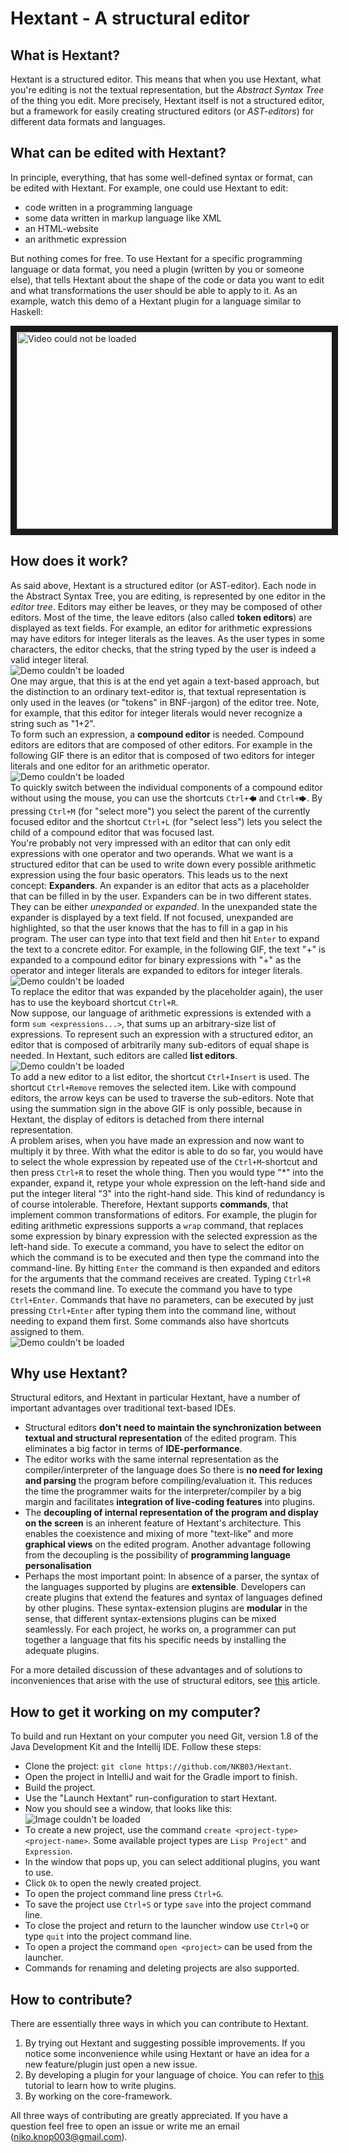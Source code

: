# Hextant - A structural editor

## What is Hextant?

Hextant is a structured editor. 
This means that when you use Hextant, 
what you're editing is not the textual representation, but the *Abstract Syntax Tree* of the thing you edit.
More precisely, Hextant itself is not a structured editor, 
but a framework for easily creating structured editors (or *AST-editors*) for different data formats and languages.

## What can be edited with Hextant?

In principle, everything, that has some well-defined syntax or format, can be edited with Hextant.
For example, one could use Hextant to edit:
- code written in a programming language
- some data written in markup language like XML
- an HTML-website
- an arithmetic expression

But nothing comes for free. 
To use Hextant for a specific programming language or data format, 
you need a plugin (written by you or someone else), 
that tells Hextant about the shape of the code or data you want to edit 
and what transformations the user should be able to apply to it.
As an example, watch this demo of a Hextant plugin for a language similar to Haskell:
<div></div>
<a href="http://www.youtube.com/watch?feature=player_embedded&v=09ni_mwsipc
" target="_blank"><img src="http://img.youtube.com/vi/09ni_mwsipc/0.jpg" 
alt="Video could not be loaded" width="560" height="315" border="10" /></a>

## How does it work?

As said above, Hextant is a structured editor (or AST-editor).
Each node in the Abstract Syntax Tree, you are editing, is represented by one editor in the *editor tree*.
Editors may either be leaves, or they may be composed of other editors.
Most of the time, the leave editors (also called **token editors**) are displayed as text fields. 
For example, an editor for arithmetic expressions may have editors for integer literals as the leaves. 
As the user types in some characters, the editor checks, 
that the string typed by the user is indeed a valid integer literal.   
![Demo couldn't be loaded](demo/readme/literals.gif)  
One may argue, that this is at the end yet again a text-based approach,
but the distinction to an ordinary text-editor is,
that textual representation is only used in the leaves (or "tokens" in BNF-jargon) of the editor tree.
Note, for example, that this editor for integer literals would never recognize a string such as "1+2".  
To form such an expression, a **compound editor** is needed. 
Compound editors are editors that are composed of other editors.
For example in the following GIF there is an editor that is composed of two editors for integer literals
and one editor for an arithmetic operator.  
![Demo couldn't be loaded](demo/readme/compound.gif)  
To quickly switch between the individual components of a compound editor without using the mouse,
you can use the shortcuts ``Ctrl+🡄`` and ``Ctrl+🡆``. 
By pressing ``Ctrl+M`` (for "select more") you select the parent of the currently focused editor
and the shortcut ``Ctrl+L`` (for "select less") lets you select the child of a compound editor that was focused last.  
You're probably not very impressed with an editor that can only edit expressions with one operator and two operands.
What we want is a structured editor that can be used to write down every possible arithmetic expression using the four basic operators.
This leads us to the next concept: **Expanders**.
An expander is an editor that acts as a placeholder that can be filled in by the user. 
Expanders can be in two different states. They can be either *unexpanded* or *expanded*.
In the unexpanded state the expander is displayed by a text field. 
If not focused, unexpanded are highlighted, so that the user knows that the has to fill in a gap in his program.
The user can type into that text field and then hit ``Enter`` to expand the text to a concrete editor.
For example, in the following GIF, the text "+" is expanded to a compound editor for binary expressions with "+" as the operator
and integer literals are expanded to editors for integer literals.  
![Demo couldn't be loaded](demo/readme/expander.gif)  
To replace the editor that was expanded by the placeholder again), the user has to use the keyboard shortcut ``Ctrl+R``.  
Now suppose, our language of arithmetic expressions is extended with a form ``sum <expressions...>``, 
that sums up an arbitrary-size list of expressions.
To represent such an expression with a structured editor, 
an editor that is composed of arbitrarily many sub-editors of equal shape is needed.
In Hextant, such editors are called **list editors**.  
![Demo couldn't be loaded](demo/readme/lists_cooler.gif)  
To add a new editor to a list editor, the shortcut ``Ctrl+Insert`` is used.
The shortcut ``Ctrl+Remove`` removes the selected item.
Like with compound editors, the arrow keys can be used to traverse the sub-editors. 
Note that using the summation sign in the above GIF is only possible,
because in Hextant, the display of editors is detached from there internal representation.  
A problem arises, when you have made an expression and now want to multiply it by three.
With what the editor is able to do so far, 
you would have to select the whole expression by repeated use of the ``Ctrl+M``-shortcut
and then press ``Ctrl+R`` to reset the whole thing.
Then you would type "*" into the expander, expand it, 
retype your whole expression on the left-hand side and put the integer literal "3" into the right-hand side.
This kind of redundancy is of course intolerable.
Therefore, Hextant supports **commands**, that implement common transformations of editors.
For example, the plugin for editing arithmetic expressions supports a ``wrap`` command,
that replaces some expression by binary expression with the selected expression as the left-hand side.
To execute a command, you have to select the editor on which the command is to be executed 
and then type the command into the command-line. 
By hitting ``Enter`` the command is then expanded and editors for the arguments that the command receives are created.
Typing ``Ctrl+R`` resets the command line.
To execute the command you have to type ``Ctrl+Enter``.
Commands that have no parameters, can be executed by just pressing ``Ctrl+Enter`` 
after typing them into the command line, without needing to expand them first. 
Some commands also have shortcuts assigned to them.  
![Demo couldn't be loaded](demo/readme/commands.gif) 

## Why use Hextant?

Structural editors, and Hextant in particular Hextant, have a number of important advantages over traditional text-based IDEs.

- Structural editors **don't need to maintain the synchronization 
between textual and structural representation** of the edited program. 
This eliminates a big factor in terms of **IDE-performance**.
- The editor works with the same internal representation as the compiler/interpreter of the language does
So there is **no need for lexing and parsing** the program before compiling/evaluation it.
This reduces the time the programmer waits for the interpreter/compiler by a big margin and facilitates **integration of live-coding features** into plugins.
- The **decoupling of internal representation of the program and display on the screen** is an inherent feature of Hextant's architecture.
This enables the coexistence and mixing of more "text-like" and more **graphical views** on the edited program.
Another advantage following from the decoupling is the possibility of **programming language personalisation**
- Perhaps the most important point: 
In absence of a parser, the syntax of the languages supported by plugins are **extensible**.
Developers can create plugins that extend the features and syntax of languages defined by other plugins.
These syntax-extension plugins are **modular** in the sense, that different syntax-extensions plugins can be mixed seamlessly.
For each project, he works on, a programmer can put together a language that fits his specific needs by installing the adequate plugins.

For a more detailed discussion of these advantages and of solutions to inconveniences that arise with the use of structural editors, 
see [this](https://github.com/NKb03/Hextant/wiki/Why-structural-editors) article.

## How to get it working on my computer?

To build and run Hextant on your computer you need Git, version 1.8 of the Java Development Kit and the Intellij IDE.
Follow these steps:
- Clone the project: ```git clone https://github.com/NKB03/Hextant```.
- Open the project in IntelliJ and wait for the Gradle import to finish.
- Build the project.
- Use the "Launch Hextant" run-configuration to start Hextant.
- Now you should see a window, that looks like this:  
![Image couldn't be loaded](demo/readme/launcher.png)
- To create a new project, use the command ``create <project-type> <project-name>``. 
Some available project types are ``Lisp Project"`` and ``Expression``. 
- In the window that pops up, you can select additional plugins, you want to use.
- Click ``Ok`` to open the newly created project.
- To open the project command line press ``Ctrl+G``.
- To save the project use ``Ctrl+S`` or type ``save`` into the project command line.
- To close the project and return to the launcher window use ``Ctrl+Q`` or type ``quit`` into the project command line.
- To open a project the command ``open <project>`` can be used from the launcher.
- Commands for renaming and deleting projects are also supported.

## How to contribute?

There are essentially three ways in which you can contribute to Hextant.

1. By trying out Hextant and suggesting possible improvements. 
If you notice some inconvenience while using Hextant or have an idea for a new feature/plugin just open a new issue.
2. By developing a plugin for your language of choice. 
You can refer to [this](https://github.com/NKb03/Hextant/wiki/Writing-plugins) tutorial to learn how to write plugins.
3. By working on the core-framework.

All three ways of contributing are greatly appreciated. 
If you have a question feel free to open an issue or write me an email (niko.knop003@gmail.com). 